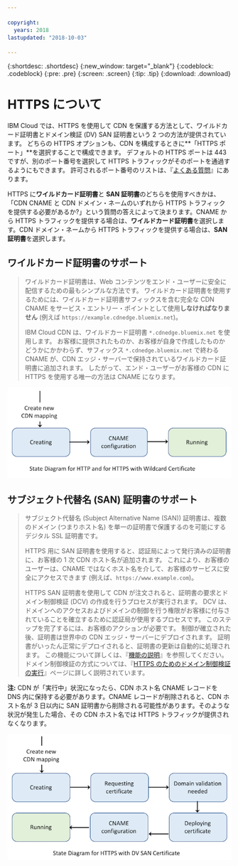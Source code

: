 ```yaml
---

copyright:
  years: 2018
lastupdated: "2018-10-03"

---
```


{:shortdesc: .shortdesc}
{:new_window: target="_blank"}
{:codeblock: .codeblock}
{:pre: .pre}
{:screen: .screen}
{:tip: .tip}
{:download: .download}

# HTTPS について

IBM Cloud では、HTTPS を使用して CDN を保護する方法として、ワイルドカード証明書とドメイン検証 (DV) SAN 証明書という 2 つの方法が提供されています。 どちらの HTTPS オプションも、CDN を構成するときに**「HTTPS ポート」**を選択することで構成できます。 デフォルトの HTTPS ポートは 443 ですが、別のポート番号を選択して HTTPS トラフィックがそのポートを通過するようにもできます。 許可されるポート番号のリストは、『[よくある質問](faqs.html#are-there-any-restrictions-on-what-http-and-https-port-numbers-are-allowed-for-akamai-)』にあります。

HTTPS に**ワイルドカード証明書**と **SAN 証明書**のどちらを使用すべきかは、「CDN CNAME と CDN ドメイン・ネームのいずれから HTTPS トラフィックを提供する必要があるか?」という質問の答えによって決まります。CNAME から HTTPS トラフィックを提供する場合は、**ワイルドカード証明書**を選択します。CDN ドメイン・ネームから HTTPS トラフィックを提供する場合は、**SAN 証明書**を選択します。

## ワイルドカード証明書のサポート
>ワイルドカード証明書は、Web コンテンツをエンド・ユーザーに安全に配信するための最もシンプルな方法です。 ワイルドカード証明書を使用するためには、ワイルドカード証明書サフィックスを含む完全な CDN CNAME をサービス・エントリー・ポイントとして使用**しなければなりません** (例えば `https://example.cdnedge.bluemix.net`)。
>
>IBM Cloud CDN は、ワイルドカード証明書 `*.cdnedge.bluemix.net` を使用します。 お客様に提供されたものか、お客様が自身で作成したものかどうかにかかわらず、サフィックス `*.cdnedge.bluemix.net` で終わる CNAME が、CDN エッジ・サーバーで保持されているワイルドカード証明書に追加されます。 したがって、エンド・ユーザーがお客様の CDN に HTTPS を使用する唯一の方法は CNAME になります。

![Http およびワイルドカードの図](images/state-diagram-wildcard.png)

## サブジェクト代替名 (SAN) 証明書のサポート

>サブジェクト代替名 (Subject Alternative Name (SAN)) 証明書は、複数のドメイン (つまりホスト名) を単一の証明書で保護するのを可能にするデジタル SSL 証明書です。
>
>HTTPS 用に SAN 証明書を使用すると、認証局によって発行済みの証明書に、お客様の 1 次 CDN ホスト名が追加されます。 これにより、お客様のユーザーは、CNAME ではなくホスト名を介して、お客様のサービスに安全にアクセスできます (例えば、`https://www.example.com`)。
>
>HTTPS SAN 証明書を使用して CDN が注文されると、証明書の要求とドメイン制御検証 (DCV) の作成を行うプロセスが実行されます。 DCV は、ドメインへのアクセスおよびドメインの制御を行う権限がお客様に付与されていることを確立するために認証局が使用するプロセスです。 このステップを完了するには、お客様のアクションが必要です。 制御が確立された後、証明書は世界中の CDN エッジ・サーバーにデプロイされます。 証明書がいったん正常にデプロイされると、証明書の更新は自動的に処理されます。 この機能について詳しくは、『[機能の説明](feature-descriptions.html#https-protocol-support)』を参照してください。 ドメイン制御検証の方式については、『[HTTPS のためのドメイン制御検証の実行](how-to-https.html#initial-steps-to-domain-control-validation)』ページに詳しく説明されています。

**注:** CDN が「実行中」状況になったら、CDN ホスト名 CNAME レコードを DNS 内に保持する必要があります。CNAME レコードが削除されると、CDN ホスト名が 3 日以内に SAN 証明書から削除される可能性があります。そのような状況が発生した場合、その CDN ホスト名では HTTPS トラフィックが提供されなくなります。

![SAN 証明書を使用する HTTPS の図](images/state-diagram-san.png)
